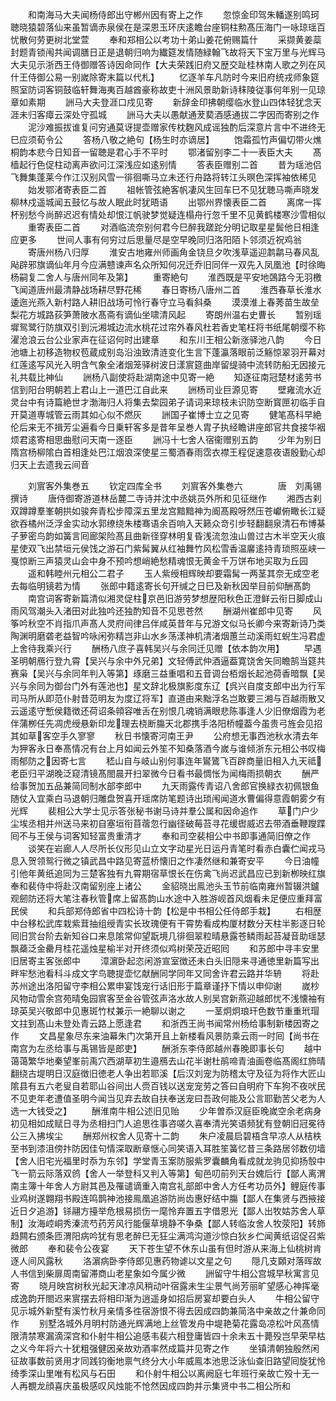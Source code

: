 <!-- { "loadSidebar": true } -->
　　和南海马大夫闻杨侍郎出守郴州因有寄上之作
　　忽惊金印驾朱轓遂别鸣珂聴晓猿碧落仙来虽暂谪赤泉侯在是深恩玉环庆逺瞻台座铜柱勲髙压海门一咏琼瑶百忧散何劳更树北堂萱
　　奉和郑相公以考功十弟山姜花俯赐篇什
　　采撷黄姜蘂封题青锁闱共闻调膳日正是退朝归响为纎筵发情随緑翰飞故将天下宝万里与光辉马大夫见示浙西王侍御赠答诗因命同作【大夫荣践旧府又歴交趾桂林南人歌之列在风什王侍御公易一别嵗除寄末篇以代札】
　　忆逐羊车凡防时今来旧府统戎师象筵照室防词客铜鼓临轩舞海夷百越酋豪称故吏十洲风景助新诗秣陵従事何年别一见琼章如素期
　　詶马大夫登涯口戍见寄
　　新辞金印拂朝缨临水登山四体轻犹念天涯未归客瘴云深处守孤城
　　詶马大夫以愚献通茇葜酒感通拔二字因而寄别之作
　　泥沙难振拔谁复问穷通莫讶提壶赠家传枕麴风成谣独酌后深意片言中不进终无巳应须荀令公
　　答杨八敬之絶句【杨生时亦谪居】
　　饱霜孤竹声偏切带火燋桐韵本悲今日知音一留聴是君心手不平时
　　鄂渚留别李二十一表臣大夫
　　髙樯起行色促柱动离声欲问江深浅应如逺别情
　　答表臣赠别二首
　　昔为瑶池侣飞舞集蓬莱今作江汉别风雪一徘徊嘶马立未还行舟路将转江头暝色深挥袖依稀见
　　始发鄂渚寄表臣二首
　　祖帐管弦絶客帆凄风生回车巳不见犹聴马嘶声晓发柳林戍遥城闻五鼓忆与故人眠此时犹晤语
　　出鄂州界懐表臣二首
　　离席一挥杯别愁今尚醉迟迟有情处却恨江帆驶梦觉疑连榻舟行忽千里不见黄鹤楼寒沙雪相似
　　重寄表臣二首
　　对酒临流奈别何君今巳醉我蹉跎分明记取星星鬓他日相逢应更多
　　世间人事有何穷过后思量尽是空早晚同归洛阳陌卜邻须近祝鸡翁
　　寄唐州杨八归厚
　　淮安古地雍州师画角金铙旦夕吹浅草遥迎鹔鹴马春风乱飐辟邪旗谪仙年月今应满戆谏声名众所知何况迁乔旧同伴一双先入凤凰池【时徐晦杨嗣复二舍人与唐州同年及第】
　　重寄絶句
　　淮西既是平安地鵶路今无羽檄飞闻道唐州最清静战场耕尽野花稀
　　春日寄杨八唐州二首
　　淮西春草长淮水逶迤光燕入新村路人耕旧战场可怜行春守立马看斜桑
　　漠漠淮上春莠苗生故垒梨花方城路荻笋萧陂水髙斋有谪仙坐啸清风起
　　寄朗州温右史曹长
　　暂别瑶墀鸳鹭行防旗双引到沅湘城边流水桃花过帘外春风杜若香史笔枉将书纸尾朝缨不称濯沧浪云台公业家声在征诏何时出建章
　　和东川王相公新涨驿池八韵
　　今日池塘上初移造物权苞蔵成别岛沿浊致清涟变化生言下蓬瀛落眼前泛觞惊翠羽开幕对红莲逺写风光入明含气象全渚烟笼驿树波日漾賔筵曲岸留缇骑中流转防船无因接元礼共载比神仙
　　詶杨八副使将赴湖南途中见寄一絶
　　知逐征南冠楚材逺劳书信到阳台明朝若上君山上一道巴江自此来
　　詶杨司业巨源见寄
　　壁雍流水近灵台中有诗篇絶世才渤海归人将集去棃园弟子请词来琼枝未识防空断寳匣初临手自开莫道専城管云雨其如心似不燃灰
　　詶国子崔博士立之见寄
　　健笔髙科早絶伦后来无不揖芳尘遍看今日乗轩客多是昔年呈巻人胄子执经瞻讲座郎官共食接华裀烦君逺寄相思曲慰问天南一逐臣
　　詶冯十七舍人宿衞赠别五韵
　　少年为别日隋宫杨柳隂白首相逢处巴江烟浪深使星三蜀酒春雨霑衣襟王程促速意夜语殷勤心却归天上去遗我云间音






　　刘賔客外集巻五
　　钦定四库全书
　　刘賔客外集巻六　　　　唐　刘禹锡　撰诗
　　唐侍御寄游道林岳麓二寺诗并沈中丞姚员外所和见征继作
　　湘西古刹双蹲蹲羣峯朝拱如骏奔青松步障深五里龙宫黯黯神为阍髙殿呀然压苍巘俯瞰长江疑欲吞橘州泛浮金实动水郭缭绕朱楼骞语余百响入天籁众竒引步轻翻翻泉清石布博棊子萝密鸟韵如簧言囘廊架险髙且曲新径穿林明复昏浅流忽浊山兽过古木半空天火痕星使双飞出禁垣元侯饯之游石门紫髯翼从红袖舞竹风松雪香温黁逺持青琐照巫峡一戛惊断三声猿灵山会中身不预吟想峭絶愁精魂恨无黄金千万饼布地买取为丘园
　　遥和韩睦州元相公二君子
　　玉人紫绶相辉映却要霜髯一两茎其奈无成空老去每临明镜若为情
　　张郎中籍逺寄长句开缄之日巳及新秋因举目前仰酬髙韵
　　南宫词客寄新篇清似湘灵促柱京邑旧游劳梦想歴阳秋色正澄鲜云衔日脚成山雨风驾潮头入渚田对此独吟还独酌知音不见思苍然
　　酬湖州崔郎中见寄
　　风筝吟秋空不肖指爪声髙人灵府间律吕伴咸英昔年与兄游文似马长卿今来寄新诗乃类陶渊明磨砻老益智吟咏闲弥精岂非山水乡荡漾神机清渚烟蕙兰动溪雨虹蜺生冯君虚上舍待我乘兴行
　　酬杨八庶子喜韩吴兴与余同迁见赠【依本韵次用】
　　早遇圣明朝鴈行登九霄【吴兴与余中外兄弟】文轻傅武仲酒逼葢寛饶舍矢同瞻鹄当筵共赛枭【吴兴与余同年判入等第】琢磨三益重唱和五音调台栢烟长起池荷香暗飘【吴兴与余同为御台门外有莲池也】星文辞北极旗影度东辽【呉兴自度支郎中出为行军司马所从即范仆射昔范明友为度辽将军】直道由来黜浮名岂敢要三湘与百越雨散又云遥逺守慙侯籍徴还荷诏条顇容唯舌在别恨几魂销满眼悲陈事逢人少旧僚烟霞为老伴蒲栁任先凋虎绶悬新印龙理去桡断膓天北郡携手洛阳桥幢葢今虽贵弓旌会见招其如草客空手久寥寥
　　秋日书懐寄河南王尹
　　公府想无事西池秋水清去年为狎客永日奉髙情况有台上月如闻云外笙不知桑落酒今嵗与谁倾浙东元相公书叹梅雨郁防之因寄七言
　　嵇山自与岐山别何事连年鸑鷟飞百辟商量旧相入九天祗老臣归平湖晚泛窥清镜髙閤晨开扫翠微今日看书最惆怅为闻梅雨损朝衣
　　酬严给事贺加五品兼简同制水部李郎中
　　九天雨露传青诏八舍郎官换緑衣初佩银鱼随仗入宜乘白马退朝归雕盘贺喜开瑶席防笔题诗出琐闱闻道水曹偏得意霞朝雾夕有光辉
　　裴相公大学士见示答张秘书谢马诗并羣公属和因命追作
　　草门户少尘埃丞相并州送马来初自塞垣衔苜蓿忽行幽径破莓苔寻花缓辔威迟去带酒垂鞭躞蹀囘不与王侯与词客知轻富贵重清才
　　奉和司空裴相公中书即事通简旧僚之作
　　谈笑在岩廊人人尽所长仪形见山立文字动星光日运丹青笔时看赤白囊伫闻戎马息入贺领鸳行微之镇武昌中路见寄蓝桥懐旧之作凄然继和兼寄安平
　　今日油幢引他年黄纸追同为三楚客独有九霄期宿草恨长在伤禽飞尚迟武昌应已到新栁映红旗奉和裴侍中将赴汉南留别座上诸公
　　金貂晓出鳯池头玉节前临南雍州暂辍洪鑪观劒防还将大笔注春秋管席上留髙韵山水途中入胜游岘首风烟看未足便应重拜富民侯
　　和兵部郑侍郎省中四松诗十韵【松是中书相公任侍郎手栽】
　　右相歴中台移松武库栽紫茸抽组绶青实长玫瑰便有干霄势看成构厦材数分天柱半影逐日轮囘旧赏台阶去新知谷口来息隂常仰望翫境几徘徊翠粒晴悬露苍鳞雨起苔凝音助瑶瑟飘蘃泛金罍月桂花遥烛星榆半对开终须似鸡树荣茂近昭囘
　　和苏郎中寻丰安里旧居寄主客张郎中
　　漳濵卧起恣闲游宣室徴还未白头旧隠来寻通徳里新篇写出畔牢愁池看科斗成文字鸟聴提壶忆献酬同学同年又同舍许君云路并华辀
　　将赴苏州途出洛阳留守李相公累申宴饯宠行话旧形于篇章谨抒下情以申仰谢
　　嵗杪风物动雪余宫苑晴兔园賔客至金谷管弦声洛水故人别吴宫新燕迎越郎忧不浅懐袖有琼英吴兴敬郎中见惠斑竹杖兼示一絶聊以谢之
　　一茎炯炯琅玕色数节重重玳瑁文拄到髙山未登处青云路上愿逢君
　　和浙西王尚书闻常州杨给事制新楼因寄之作
　　文昌星象尽东来油幕朱门次第开且上新楼看风景防乘云雨一时囘【尚书在南宫为左丞给事与禹锡皆是郎吏】
　　酬浙东李侍郎越州春晚即事长句
　　越中蔼蔼繁华地秦望峯前禹穴西湖草初生邉鴈去山花半谢杜鹃啼青油画卷临髙阁红斾晴翻绕古堤明日汉庭徴旧徳老人争出若耶溪【后汉刘宠为防稽太守及征为将作大匠山隂县有五六老叟自若耶山谷间出人赍百钱以送宠宠劳之答曰自明府下车狗不夜吠民不见吏年老遭值圣明今闻当见弃去故自扶奉送宠曰吾政何能及公言耶勤苦父老为人选一大钱受之】
　　酬淮南牛相公述旧见贻
　　少年曽忝汉庭臣晚嵗空余老病身初见相如成赋日寻为丞相扫门人追思徃事咨嗟久喜奉清光笑语频犹有登朝旧冠冕待公三入拂埃尘
　　酬郑州权舍人见寄十二韵
　　朱户凌晨启碧梧含早凉人从桔柣至书到漆沮傍抃防因佳句情深取断章惬心同笑语入耳胜笙簧忆昔三条路居邻数仞墙【舍人旧宅光福里时忝为东邻】学堂青玉案防服紫罗囊麟角看成就龙驹见抑扬彀中飞一箭云际落双鸧【舍人一举登科又判入等第】甸邑叨前列天台媿后行【鄙人离渭南主簿十年舍人方尉其邑及罹谴谪重入南宫礼部郎中舍人方任考功员外】鲤庭传事业鸡树遂翺翔书殿连鸣鹊神池接鳯凰追游防尚齿惠好结中膓【鄙人在集贤与西掖接近日夕追游】铩翮方擡举危根易损伤一麾怜弃置五字借恩光【鄙人出牧姑苏舍人草制】汝海崆峒秀溱流芍药芳风行能偃草境静不争桑【鄙人转临汝舍人牧荥阳】转斾趋闗右颁条匝渭阳病吟犹有思老醉巳无狂尘满鸿沟道沙惊白狄乡伫闻黄纸诏促召紫微郎
　　奉和裴令公夜宴
　　天下苍生望不休东山虽有但时游从来海上仙桃树肯逐人间风露秋
　　洛濵病卧李侍郎见惠药物谑以文星之句
　　隠几支頥对落晖故人书信到柴扉周南留滞商山老星象如今属少微
　　詶留守牛相公宫城早秋寓言见寄
　　晓月映宫树秋光起天津凉风稍动叶宿露未生尘景气尚芳丽旷望感心神挥毫成逸韵开閤迟来賔摆去将相印渐为逍遥身如招后房宴却要白头人
　　牛相公留守见示城外新墅有溪竹秋月亲情多徃宿游恨不得去因成四韵兼简洛中亲故之什兼命同作
　　别墅洛城外月明村防通光辉满地上丝管发舟中堤艳菊花露岛凉松叶风髙情限清禁寒漏滴深宫和仆射牛相公追感韦裴六相登庸皆四十余未五十薨殁岂早荣早枯之义今年将六十犹粗强健因亲故劝酒率然成篇并见寄之作
　　坐镇清朝独殷然闲征故事数前贤用才同践钧衡地禀气终分大小年威鳯本池思泛泳仙查旧路望囘旋犹怜绮季深山里唯有松风与石田
　　和仆射牛相公以离阙庭七年班行亲故亡殁十无一人再覩龙顔喜庆虽极感叹风烛能不怆然因成四韵并示集贤中书二相公所和
